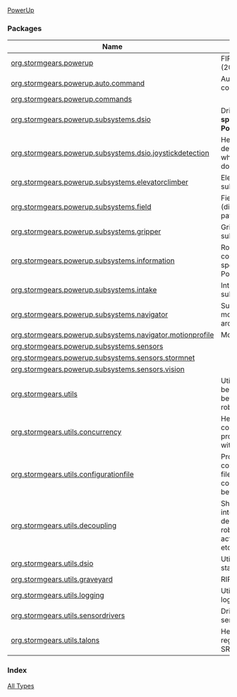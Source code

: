 [PowerUp](./index.md)

### Packages

| Name | Summary |
|---|---|
| [org.stormgears.powerup](org.stormgears.powerup/index.md) | FIRST Power Up (2018) |
| [org.stormgears.powerup.auto.command](org.stormgears.powerup.auto.command/index.md) | Autonomous commands. |
| [org.stormgears.powerup.commands](org.stormgears.powerup.commands/index.md) |  |
| [org.stormgears.powerup.subsystems.dsio](org.stormgears.powerup.subsystems.dsio/index.md) | Driver station I/O **specific to PowerUp**. |
| [org.stormgears.powerup.subsystems.dsio.joystickdetection](org.stormgears.powerup.subsystems.dsio.joystickdetection/index.md) | Helpers for determining which joystick does what. |
| [org.stormgears.powerup.subsystems.elevatorclimber](org.stormgears.powerup.subsystems.elevatorclimber/index.md) | Elevator/Climber subsystem. |
| [org.stormgears.powerup.subsystems.field](org.stormgears.powerup.subsystems.field/index.md) | Field information (dimensions, paths, etc.). |
| [org.stormgears.powerup.subsystems.gripper](org.stormgears.powerup.subsystems.gripper/index.md) | Gripper subsystem. |
| [org.stormgears.powerup.subsystems.information](org.stormgears.powerup.subsystems.information/index.md) | Robot configuration specific to PowerUp. |
| [org.stormgears.powerup.subsystems.intake](org.stormgears.powerup.subsystems.intake/index.md) | Intake subsystem. |
| [org.stormgears.powerup.subsystems.navigator](org.stormgears.powerup.subsystems.navigator/index.md) | Subsystem that moves the robot around. |
| [org.stormgears.powerup.subsystems.navigator.motionprofile](org.stormgears.powerup.subsystems.navigator.motionprofile/index.md) | Motion profiling. |
| [org.stormgears.powerup.subsystems.sensors](org.stormgears.powerup.subsystems.sensors/index.md) |  |
| [org.stormgears.powerup.subsystems.sensors.stormnet](org.stormgears.powerup.subsystems.sensors.stormnet/index.md) |  |
| [org.stormgears.powerup.subsystems.sensors.vision](org.stormgears.powerup.subsystems.sensors.vision/index.md) |  |
| [org.stormgears.utils](org.stormgears.utils/index.md) | Utilities that can be shared between robots/seasons. |
| [org.stormgears.utils.concurrency](org.stormgears.utils.concurrency/index.md) | Helpers for concurrent programming with coroutines. |
| [org.stormgears.utils.configurationfile](org.stormgears.utils.configurationfile/index.md) | Processes config.properties files for unique configurations between robots. |
| [org.stormgears.utils.decoupling](org.stormgears.utils.decoupling/index.md) | Shims and interfaces for decoupling the robot code from actual hardware, etc. |
| [org.stormgears.utils.dsio](org.stormgears.utils.dsio/index.md) | Utilities for driver station I/O |
| [org.stormgears.utils.graveyard](org.stormgears.utils.graveyard/index.md) | RIP. |
| [org.stormgears.utils.logging](org.stormgears.utils.logging/index.md) | Utilities for logging. |
| [org.stormgears.utils.sensordrivers](org.stormgears.utils.sensordrivers/index.md) | Drivers for sensors (duh). |
| [org.stormgears.utils.talons](org.stormgears.utils.talons/index.md) | Helpers regarding Talon SRX devices |

### Index

[All Types](alltypes/index.md)